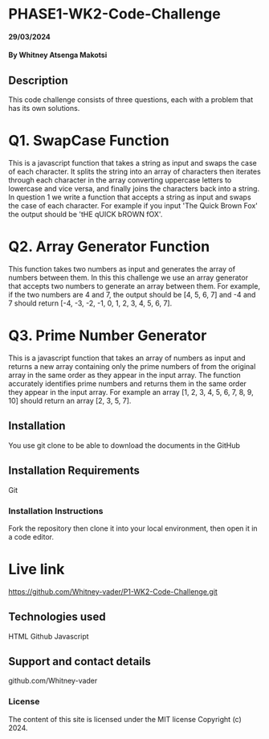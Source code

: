 # PHASE1-WK2-Code-Challenge

#### 29/03/2024

#### By Whitney Atsenga Makotsi

## Description
This code challenge consists of three questions, each with a problem that has its own solutions.

# Q1. SwapCase Function
This is a javascript function that takes a string as input and swaps the case of each character. It splits the string into an array of characters then iterates through each character in the array converting uppercase letters to lowercase and vice versa, and finally joins the characters back into a string. In question 1 we write a function that accepts a string as input and swaps the case of each character. For example if you input 'The Quick Brown Fox' the output should be 'tHE qUICK bROWN fOX'.

# Q2. Array Generator Function
This function takes two numbers as input and generates the array of numbers between them. In this this challenge we use an array generator that accepts two numbers to generate an array between them. For example, if the two numbers are 4 and 7, the output should be [4, 5, 6, 7] and -4 and 7 should return [-4, -3, -2, -1, 0, 1, 2, 3, 4, 5, 6, 7].

# Q3. Prime Number Generator
This is a javascript function that takes an array of numbers as input and returns a new array containing only the prime numbers of from the original array in the same order as they appear in the input array. The function accurately identifies prime numbers and returns them in the same order they appear in the input array. For example an array [1, 2, 3, 4, 5, 6, 7, 8, 9, 10] should return an array [2, 3, 5, 7].

## Installation
You use git clone to be able to download the documents in the GitHub

## Installation Requirements
Git

### Installation Instructions
Fork the repository then clone it into your local environment, then open it in a code editor.

# Live link
https://github.com/Whitney-vader/P1-WK2-Code-Challenge.git

## Technologies used
HTML
Github
Javascript

## Support and contact details
github.com/Whitney-vader

### License
The content of this site is licensed under the MIT license
Copyright (c) 2024.

